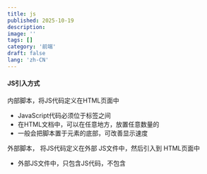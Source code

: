 ```yaml
---
title: js
published: 2025-10-19
description: 
image: ''
tags: []
category: '前端'
draft: false 
lang: 'zh-CN'
---
```




#### JS引入方式

内部脚本，将JS代码定义在HTML页面中

- JavaScript代码必须位于<script></script>标签之间
- 在HTML文档中，可以在任意地方，放置任意数量的<script></script>
- 一般会把脚本置于<body>元素的底部，可改善显示速度



外部脚本， 将JS代码定义在外部 JS文件中，然后引入到 HTML页面中

- 外部JS文件中，只包含JS代码，不包含<script>标签
- 引入外部js的<script>标签，必须是双标签

JS书写规范：

- 结束符：每行js代码，结尾以分号结尾，而结尾的分号可有可无。（建议在一个项目中保持一致，要么全部都加，要么全部都不加）
- 注释：单行注释，多行注解的写法， 与java中一致。

常量/变量

- js是弱类型语言,变量可以存放不同类型的值

变量名规则

- 组成字符可以是任何字母、数字、下划线（_）或美元符号（$），且数字不能开头
- 变量名严格区分大小写，如：name和Name是不同的变量
- 不能使用关键字作为变量名，如：let、if、for等

输出语句

- window.alert
- document.write
- console.log

常量 const 不能在赋值

声明变量

​	let a = 0;

数据类型

- number		NaN 是数字
- string
- boolean
- null
- undefined

模板字符串

- 对于字符串类型的数据，除了可以使用双引号（"..."）、单引号（'...'）以外，还可以使用反引号 （``）。 而使用反引号引起来的字符串，也称为 **模板字符串**。

- ex:

    1. console.log('大家好, 我是新入职的' + name + ', 今年' + age + '岁了, 请多多关照'); //原始方式 , 手动拼接字符串   

    2. console.log(`大家好, 我是新入职的${name}, 今年${age}岁了, 请多多关照`); //使用模板字符串方式拼接字符串

        使用${	}将变量名括起来

函数

```JavaScript
function 函数名(参数1,参数2..){
    要执行的代码
}
```

​	像 java 一样可以使用lambda表达式

自定义对象

```JavaScript
let 对象名 = {
    属性名1: 属性值1,
    属性名2: 属性值2,
    属性名3: 属性值3,
    方法名称: function(形参列表){}
};
```

​	使用 . 调用属性和方法

​	写方法可以把 function省略掉

JSON

​	JSON对象：**J**ava**S**cript **O**bject **N**otation，JavaScript对象标记法。JSON是通过	JavaScript标记法书写的文本。其格式如下：

```JavaScript
{
    "key":value,
    "key":value,
    "key":value
}
```

​	其中，**key必须使用引号并且是双引号标记，value可以是任意数据类型。**

​	JSON.stringify(...)：作用就是将js对象，转换为json格式的字符串。

​	JSON.parse(...)：作用就是将json格式的字符串，转为js对象。

循环	和java一样

JS DOM

​	Document Object Model 文档对象模型。也就是 JavaScript 将 HTML 文档	的各	个组成部分封装为对象。

- Document：整个文档对象
- Element：元素对象
- Attribute：属性对象
- Text：文本对象
- Comment：注释对象

我们可以通过如下两种方式来获取DOM元素。

1. 根据CSS选择器来获取DOM元素，获取到匹配到的第一个元素：`document.querySelector('``CSS选择器``');`
2. 根据CSS选择器来获取DOM元素，获取匹配到的所有元素：document.querySelectorAll('CSS选择器');

注意：获取到的所有元素，会封装到一个NodeList节点集合中，是一个伪数组（有长度、有索引的数组，但没有push、pop等数组方法）

DOM操作步骤:

- 获取DOM元素对象
- 操作DOM对象的属性或方法 (查阅文档)

JS事件监听

​	事件源.addEventListener('事件类型', 要执行的函数);

在上述的语法中包含三个要素: 

- 事件源: 哪个dom元素触发了事件, 要获取dom元素
- 事件类型: 用什么方式触发, 比如: 鼠标单击 click, 鼠标经过 mouseover
- 要执行的函数: 要做什么事

confirm函数

​	在 JavaScript 中，`confirm()` 是一个浏览器原生提供的全局函数，用于弹出一个带“确定”和“取消”按钮的对话框，并返回一个布尔值

事件类型

click	单击

mouseenter	鼠标移入

mouseleave	鼠标移出

keydown	键盘按下

keyup	键盘抬起

focus	获得焦点

blur	失去焦点

input	输入

submit	提交
